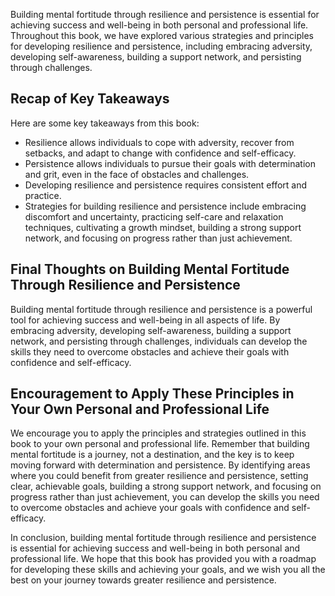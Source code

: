 
Building mental fortitude through resilience and persistence is essential for achieving success and well-being in both personal and professional life. Throughout this book, we have explored various strategies and principles for developing resilience and persistence, including embracing adversity, developing self-awareness, building a support network, and persisting through challenges.

Recap of Key Takeaways
----------------------

Here are some key takeaways from this book:

* Resilience allows individuals to cope with adversity, recover from setbacks, and adapt to change with confidence and self-efficacy.
* Persistence allows individuals to pursue their goals with determination and grit, even in the face of obstacles and challenges.
* Developing resilience and persistence requires consistent effort and practice.
* Strategies for building resilience and persistence include embracing discomfort and uncertainty, practicing self-care and relaxation techniques, cultivating a growth mindset, building a strong support network, and focusing on progress rather than just achievement.

Final Thoughts on Building Mental Fortitude Through Resilience and Persistence
------------------------------------------------------------------------------

Building mental fortitude through resilience and persistence is a powerful tool for achieving success and well-being in all aspects of life. By embracing adversity, developing self-awareness, building a support network, and persisting through challenges, individuals can develop the skills they need to overcome obstacles and achieve their goals with confidence and self-efficacy.

Encouragement to Apply These Principles in Your Own Personal and Professional Life
----------------------------------------------------------------------------------

We encourage you to apply the principles and strategies outlined in this book to your own personal and professional life. Remember that building mental fortitude is a journey, not a destination, and the key is to keep moving forward with determination and persistence. By identifying areas where you could benefit from greater resilience and persistence, setting clear, achievable goals, building a strong support network, and focusing on progress rather than just achievement, you can develop the skills you need to overcome obstacles and achieve your goals with confidence and self-efficacy.

In conclusion, building mental fortitude through resilience and persistence is essential for achieving success and well-being in both personal and professional life. We hope that this book has provided you with a roadmap for developing these skills and achieving your goals, and we wish you all the best on your journey towards greater resilience and persistence.